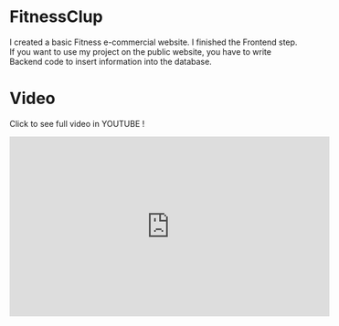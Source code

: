 # FitnessClup
I created a basic Fitness e-commercial website. I finished the Frontend step. If you want to use my project on the public website, you have to write Backend code to insert information into the database.

# Video
Click to see full video in YOUTUBE !

<iframe width="560" height="315" src="https://www.youtube.com/embed/Pz5Jsm5O6dc" title="YouTube video player" frameborder="0" allow="accelerometer; autoplay; clipboard-write; encrypted-media; gyroscope; picture-in-picture" allowfullscreen></iframe>
